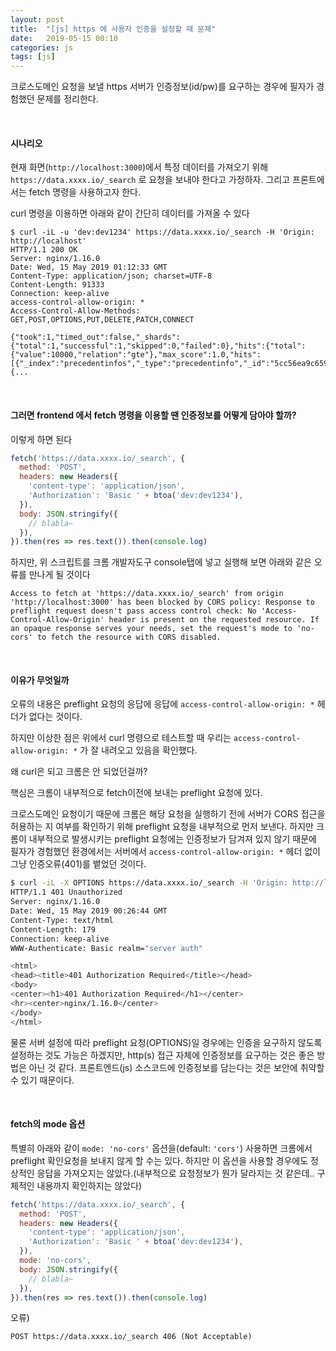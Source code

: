 ```yaml
---
layout: post
title:  "[js] https 에 사용자 인증을 설정할 때 문제"
date:   2019-05-15 00:10
categories: js
tags: [js]
---
```

크로스도메인 요청을 보낼 https 서버가 인증정보(id/pw)를 요구하는 경우에 필자가 경험했던 문제를 정리한다.

<br>

#### 시나리오
현재 화면(`http://localhost:3000`)에서 특정 데이터를 가져오기 위해 `https://data.xxxx.io/_search` 로 요청을 보내야 한다고 가정하자. 그리고 프론트에서는 fetch 명령을 사용하고자 한다.

curl 명령을 이용하면 아래와 같이 간단히 데이터를 가져올 수 있다

```
$ curl -iL -u 'dev:dev1234' https://data.xxxx.io/_search -H 'Origin: http://localhost'
HTTP/1.1 200 OK
Server: nginx/1.16.0
Date: Wed, 15 May 2019 01:12:33 GMT
Content-Type: application/json; charset=UTF-8
Content-Length: 91333
Connection: keep-alive
access-control-allow-origin: *
Access-Control-Allow-Methods: GET,POST,OPTIONS,PUT,DELETE,PATCH,CONNECT

{"took":1,"timed_out":false,"_shards":{"total":1,"successful":1,"skipped":0,"failed":0},"hits":{"total":{"value":10000,"relation":"gte"},"max_score":1.0,"hits":[{"_index":"precedentinfos","_type":"precedentinfo","_id":"5cc56ea9c659c6003dddc600","_score":1.0,"_source":{...
```

<br>

#### 그러면 frontend 에서 fetch 명령을 이용할 땐 인증정보를 어떻게 담아야 할까?

이렇게 하면 된다
```javascript
fetch('https://data.xxxx.io/_search', {
  method: 'POST',
  headers: new Headers({
    'content-type': 'application/json',
    'Authorization': 'Basic ' + btoa('dev:dev1234'),
  }),
  body: JSON.stringify({
    // blabla~
  }),
}).then(res => res.text()).then(console.log)
```

하지만, 위 스크립트를 크롬 개발자도구 console탭에 넣고 실행해 보면 아래와 같은 오류를 만나게 될 것이다
```
Access to fetch at 'https://data.xxxx.io/_search' from origin 'http://localhost:3000' has been blocked by CORS policy: Response to preflight request doesn't pass access control check: No 'Access-Control-Allow-Origin' header is present on the requested resource. If an opaque response serves your needs, set the request's mode to 'no-cors' to fetch the resource with CORS disabled.
```

<br>

#### 이유가 무엇일까
오류의 내용은 preflight 요청의 응답에 응답에 `access-control-allow-origin: *` 헤더가 없다는 것이다.

하지만 이상한 점은 위에서 curl 명령으로 테스트할 때 우리는 `access-control-allow-origin: *` 가 잘 내려오고 있음을 확인했다.

왜 curl은 되고 크롬은 안 되었던걸까?

핵심은 크롬이 내부적으로 fetch이전에 보내는 preflight 요청에 있다.

크로스도메인 요청이기 때문에 크롬은 해당 요청을 실행하기 전에 서버가 CORS 접근을 허용하는 지 여부를 확인하기 위해 preflight 요청을 내부적으로 먼저 보낸다. 하지만 크롬이 내부적으로 발생시키는 preflight 요청에는 인증정보가 담겨져 있지 않기 때문에 필자가 경험했던 환경에서는 서버에서 `access-control-allow-origin: *` 헤더 없이 그냥 인증오류(401)를 뱉었던 것이다.

```bash
$ curl -iL -X OPTIONS https://data.xxxx.io/_search -H 'Origin: http://localhost:3000'
HTTP/1.1 401 Unauthorized
Server: nginx/1.16.0
Date: Wed, 15 May 2019 00:26:44 GMT
Content-Type: text/html
Content-Length: 179
Connection: keep-alive
WWW-Authenticate: Basic realm="server auth"

<html>
<head><title>401 Authorization Required</title></head>
<body>
<center><h1>401 Authorization Required</h1></center>
<hr><center>nginx/1.16.0</center>
</body>
</html>
```

물론 서버 설정에 따라 preflight 요청(OPTIONS)일 경우에는 인증을 요구하지 않도록 설정하는 것도 가능은 하겠지만, http(s) 접근 자체에 인증정보를 요구하는 것은 좋은 방법은 아닌 것 같다. 프론트엔드(js) 소스코드에 인증정보를 담는다는 것은 보안에 취약할 수 있기 때문이다.

<br>

#### fetch의 mode 옵션
특별히 아래와 같이 `mode: 'no-cors'` 옵션을(default: `'cors'`) 사용하면 크롬에서 preflight 확인요청을 보내지 않게 할 수는 있다. 하지만 이 옵션을 사용할 경우에도 정상적인 응답을 가져오지는 않았다.(내부적으로 요청정보가 뭔가 달라지는 것 같은데.. 구체적인 내용까지 확인하지는 않았다)
```javascript
fetch('https://data.xxxx.io/_search', {
  method: 'POST',
  headers: new Headers({
    'content-type': 'application/json',
    'Authorization': 'Basic ' + btoa('dev:dev1234'),
  }),
  mode: 'no-cors',
  body: JSON.stringify({
    // blabla~
  }),
}).then(res => res.text()).then(console.log)
```

오류)
```
POST https://data.xxxx.io/_search 406 (Not Acceptable)
```